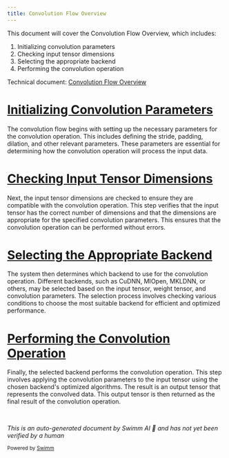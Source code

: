 ```yaml
---
title: Convolution Flow Overview
---
```

This document will cover the Convolution Flow Overview, which includes:

1. Initializing convolution parameters
2. Checking input tensor dimensions
3. Selecting the appropriate backend
4. Performing the convolution operation

Technical document: <SwmLink doc-title="Convolution Flow Overview">[Convolution Flow Overview](/.swm/convolution-flow-overview.z1138xqk.sw.md)</SwmLink>

# [Initializing Convolution Parameters](https://app.swimm.io/repos/Z2l0aHViJTNBJTNBcHl0b3JjaC1hdXRvZG9jcy1kZW1vJTNBJTNBU3dpbW0tRGVtbw==/docs/z1138xqk#_convolution)

The convolution flow begins with setting up the necessary parameters for the convolution operation. This includes defining the stride, padding, dilation, and other relevant parameters. These parameters are essential for determining how the convolution operation will process the input data.

# [Checking Input Tensor Dimensions](https://app.swimm.io/repos/Z2l0aHViJTNBJTNBcHl0b3JjaC1hdXRvZG9jcy1kZW1vJTNBJTNBU3dpbW0tRGVtbw==/docs/z1138xqk#_convolution)

Next, the input tensor dimensions are checked to ensure they are compatible with the convolution operation. This step verifies that the input tensor has the correct number of dimensions and that the dimensions are appropriate for the specified convolution parameters. This ensures that the convolution operation can be performed without errors.

# [Selecting the Appropriate Backend](https://app.swimm.io/repos/Z2l0aHViJTNBJTNBcHl0b3JjaC1hdXRvZG9jcy1kZW1vJTNBJTNBU3dpbW0tRGVtbw==/docs/z1138xqk#_select_conv_backend)

The system then determines which backend to use for the convolution operation. Different backends, such as CuDNN, MIOpen, MKLDNN, or others, may be selected based on the input tensor, weight tensor, and convolution parameters. The selection process involves checking various conditions to choose the most suitable backend for efficient and optimized performance.

# [Performing the Convolution Operation](https://app.swimm.io/repos/Z2l0aHViJTNBJTNBcHl0b3JjaC1hdXRvZG9jcy1kZW1vJTNBJTNBU3dpbW0tRGVtbw==/docs/z1138xqk#_convolution)

Finally, the selected backend performs the convolution operation. This step involves applying the convolution parameters to the input tensor using the chosen backend's optimized algorithms. The result is an output tensor that represents the convolved data. This output tensor is then returned as the final result of the convolution operation.

&nbsp;

*This is an auto-generated document by Swimm AI 🌊 and has not yet been verified by a human*

<SwmMeta version="3.0.0" repo-id="Z2l0aHViJTNBJTNBcHl0b3JjaC1hdXRvZG9jcy1kZW1vJTNBJTNBU3dpbW0tRGVtbw==" repo-name="pytorch-autodocs-demo"><sup>Powered by [Swimm](https://app.swimm.io/)</sup></SwmMeta>
